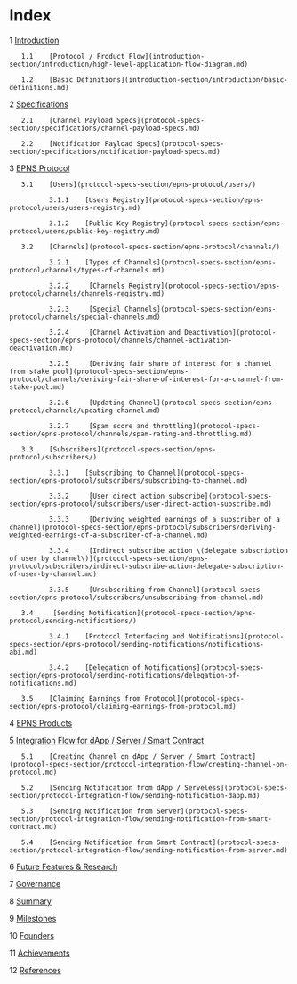 # Index

1    [Introduction](introduction-section/introduction/)

       1.1    [Protocol / Product Flow](introduction-section/introduction/high-level-application-flow-diagram.md)

       1.2    [Basic Definitions](introduction-section/introduction/basic-definitions.md)

2    [Specifications](protocol-specs-section/specifications/)

       2.1    [Channel Payload Specs](protocol-specs-section/specifications/channel-payload-specs.md)

       2.2    [Notification Payload Specs](protocol-specs-section/specifications/notification-payload-specs.md)

3    [EPNS Protocol](protocol-specs-section/epns-protocol/)

       3.1    [Users](protocol-specs-section/epns-protocol/users/)

              3.1.1    [Users Registry](protocol-specs-section/epns-protocol/users/users-registry.md)

              3.1.2    [Public Key Registry](protocol-specs-section/epns-protocol/users/public-key-registry.md)

       3.2    [Channels](protocol-specs-section/epns-protocol/channels/)

              3.2.1    [Types of Channels](protocol-specs-section/epns-protocol/channels/types-of-channels.md)

              3.2.2     [Channels Registry](protocol-specs-section/epns-protocol/channels/channels-registry.md)

              3.2.3     [Special Channels](protocol-specs-section/epns-protocol/channels/special-channels.md)

              3.2.4     [Channel Activation and Deactivation](protocol-specs-section/epns-protocol/channels/channel-activation-deactivation.md)

              3.2.5     [Deriving fair share of interest for a channel from stake pool](protocol-specs-section/epns-protocol/channels/deriving-fair-share-of-interest-for-a-channel-from-stake-pool.md)

              3.2.6     [Updating Channel](protocol-specs-section/epns-protocol/channels/updating-channel.md)

              3.2.7     [Spam score and throttling](protocol-specs-section/epns-protocol/channels/spam-rating-and-throttling.md)

       3.3    [Subscribers](protocol-specs-section/epns-protocol/subscribers/)

              3.3.1    [Subscribing to Channel](protocol-specs-section/epns-protocol/subscribers/subscribing-to-channel.md)

              3.3.2     [User direct action subscribe](protocol-specs-section/epns-protocol/subscribers/user-direct-action-subscribe.md)

              3.3.3     [Deriving weighted earnings of a subscriber of a channel](protocol-specs-section/epns-protocol/subscribers/deriving-weighted-earnings-of-a-subscriber-of-a-channel.md)

              3.3.4     [Indirect subscribe action \(delegate subscription of user by channel\)](protocol-specs-section/epns-protocol/subscribers/indirect-subscribe-action-delegate-subscription-of-user-by-channel.md)

              3.3.5     [Unsubscribing from Channel](protocol-specs-section/epns-protocol/subscribers/unsubscribing-from-channel.md)

       3.4     [Sending Notification](protocol-specs-section/epns-protocol/sending-notifications/)

              3.4.1    [Protocol Interfacing and Notifications](protocol-specs-section/epns-protocol/sending-notifications/notifications-abi.md)

              3.4.2    [Delegation of Notifications](protocol-specs-section/epns-protocol/sending-notifications/delegation-of-notifications.md)

       3.5    [Claiming Earnings from Protocol](protocol-specs-section/epns-protocol/claiming-earnings-from-protocol.md)

4    [EPNS Products](protocol-specs-section/the-epns-product.md)

5    [Integration Flow for dApp / Server / Smart Contract](protocol-specs-section/protocol-integration-flow/)

       5.1    [Creating Channel on dApp / Server / Smart Contract](protocol-specs-section/protocol-integration-flow/creating-channel-on-protocol.md)

       5.2    [Sending Notification from dApp / Serveless](protocol-specs-section/protocol-integration-flow/sending-notification-dapp.md)

       5.3    [Sending Notification from Server](protocol-specs-section/protocol-integration-flow/sending-notification-from-smart-contract.md)

       5.4    [Sending Notification from Smart Contract](protocol-specs-section/protocol-integration-flow/sending-notification-from-server.md)

6    [Future Features & Research](protocol-specs-section/future-features-research.md)

7    [Governance](governance-section/governance/)

8    [Summary](summary-section/summary.md)

9     [Milestones](milestones-section/milestones.md)

10    [Founders](team-and-acheivements-section/founders.md)

11    [Achievements](team-and-acheivements-section/achievements.md)

12    [References](references-section/references.md)




